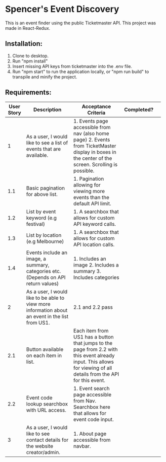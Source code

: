 # Spencer's Event Discovery

This is an event finder using the public Ticketmaster API. This project was made in React-Redux. 

## Installation:

1. Clone to desktop.
2. Run "npm install"
3. Insert missing API keys from ticketmaster into the .env file.
4. Run "npm start" to run the application locally, or "npm run build" to transpile and minify the project.

## Requirements:

| User Story | Description                                                                                      | Acceptance Criteria                                                                                                                                                 | Completed? |   |
|------------|--------------------------------------------------------------------------------------------------|---------------------------------------------------------------------------------------------------------------------------------------------------------------------|------------|---|
| 1          | As a user, I would like to see a list of events that are available.                              | 1. Events page accessible from nav (also home page) 2. Events from TicketMaster display in boxes in the center of the screen.  Scrolling is possible.               |            |   |
| 1.1        | Basic pagination for above list.                                                                 | 1. Pagination allowing for viewing more events than the default API limit.                                                                                          |            |   |
| 1.2        | List by event keyword (e.g festival)                                                             | 1. A searchbox that allows for custom API keyword calls.                                                                                                            |            |   |
| 1.3        | List by location (e.g Melbourne)                                                                 | 1. A searchbox that allows for custom API location calls.                                                                                                           |            |   |
| 1.4        | Events include an image, a summary, categories etc. (Depends on API return values)               | 1. Includes an image 2. Includes a summary 3. Includes categories                                                                                                   |            |   |
| 2          | As a user, I would like to be able to view more information about an event in the list from US1. | 2.1 and 2.2 pass                                                                                                                                                    |            |   |
| 2.1        | Button available on each item in list.                                                           | Each item from US1 has a button that jumps to the page from 2.2 with this event already input.  This allows for viewing of all details from the API for this event. |            |   |
| 2.2        | Event code lookup searchbox with URL access.                                                     | 1. Event search page accessible from Nav. Searchbox here that allows for event code input.                                                                          |            |   |
| 3          | As a user, I would like to see contact details for the website creator/admin.                    | 1. About page accessible from navbar.                                                                                                                               |            |   |